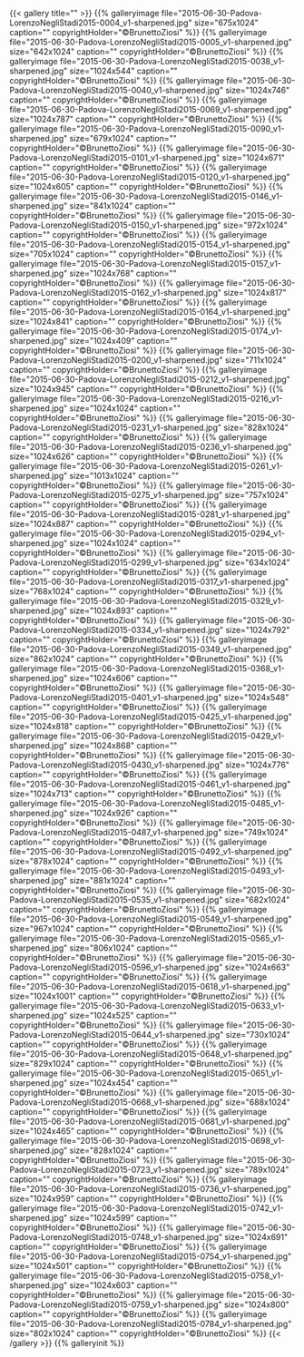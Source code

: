 {{< gallery title="" >}}
{{% galleryimage file="2015-06-30-Padova-LorenzoNegliStadi2015-0004_v1-sharpened.jpg" size="675x1024" caption="" copyrightHolder="©BrunettoZiosi" %}}
{{% galleryimage file="2015-06-30-Padova-LorenzoNegliStadi2015-0005_v1-sharpened.jpg" size="642x1024" caption="" copyrightHolder="©BrunettoZiosi" %}}
{{% galleryimage file="2015-06-30-Padova-LorenzoNegliStadi2015-0038_v1-sharpened.jpg" size="1024x544" caption="" copyrightHolder="©BrunettoZiosi" %}}
{{% galleryimage file="2015-06-30-Padova-LorenzoNegliStadi2015-0040_v1-sharpened.jpg" size="1024x746" caption="" copyrightHolder="©BrunettoZiosi" %}}
{{% galleryimage file="2015-06-30-Padova-LorenzoNegliStadi2015-0069_v1-sharpened.jpg" size="1024x787" caption="" copyrightHolder="©BrunettoZiosi" %}}
{{% galleryimage file="2015-06-30-Padova-LorenzoNegliStadi2015-0090_v1-sharpened.jpg" size="679x1024" caption="" copyrightHolder="©BrunettoZiosi" %}}
{{% galleryimage file="2015-06-30-Padova-LorenzoNegliStadi2015-0101_v1-sharpened.jpg" size="1024x671" caption="" copyrightHolder="©BrunettoZiosi" %}}
{{% galleryimage file="2015-06-30-Padova-LorenzoNegliStadi2015-0120_v1-sharpened.jpg" size="1024x605" caption="" copyrightHolder="©BrunettoZiosi" %}}
{{% galleryimage file="2015-06-30-Padova-LorenzoNegliStadi2015-0146_v1-sharpened.jpg" size="841x1024" caption="" copyrightHolder="©BrunettoZiosi" %}}
{{% galleryimage file="2015-06-30-Padova-LorenzoNegliStadi2015-0150_v1-sharpened.jpg" size="972x1024" caption="" copyrightHolder="©BrunettoZiosi" %}}
{{% galleryimage file="2015-06-30-Padova-LorenzoNegliStadi2015-0154_v1-sharpened.jpg" size="705x1024" caption="" copyrightHolder="©BrunettoZiosi" %}}
{{% galleryimage file="2015-06-30-Padova-LorenzoNegliStadi2015-0157_v1-sharpened.jpg" size="1024x768" caption="" copyrightHolder="©BrunettoZiosi" %}}
{{% galleryimage file="2015-06-30-Padova-LorenzoNegliStadi2015-0162_v1-sharpened.jpg" size="1024x817" caption="" copyrightHolder="©BrunettoZiosi" %}}
{{% galleryimage file="2015-06-30-Padova-LorenzoNegliStadi2015-0164_v1-sharpened.jpg" size="1024x841" caption="" copyrightHolder="©BrunettoZiosi" %}}
{{% galleryimage file="2015-06-30-Padova-LorenzoNegliStadi2015-0174_v1-sharpened.jpg" size="1024x409" caption="" copyrightHolder="©BrunettoZiosi" %}}
{{% galleryimage file="2015-06-30-Padova-LorenzoNegliStadi2015-0200_v1-sharpened.jpg" size="711x1024" caption="" copyrightHolder="©BrunettoZiosi" %}}
{{% galleryimage file="2015-06-30-Padova-LorenzoNegliStadi2015-0212_v1-sharpened.jpg" size="1024x945" caption="" copyrightHolder="©BrunettoZiosi" %}}
{{% galleryimage file="2015-06-30-Padova-LorenzoNegliStadi2015-0216_v1-sharpened.jpg" size="1024x1024" caption="" copyrightHolder="©BrunettoZiosi" %}}
{{% galleryimage file="2015-06-30-Padova-LorenzoNegliStadi2015-0231_v1-sharpened.jpg" size="828x1024" caption="" copyrightHolder="©BrunettoZiosi" %}}
{{% galleryimage file="2015-06-30-Padova-LorenzoNegliStadi2015-0236_v1-sharpened.jpg" size="1024x626" caption="" copyrightHolder="©BrunettoZiosi" %}}
{{% galleryimage file="2015-06-30-Padova-LorenzoNegliStadi2015-0261_v1-sharpened.jpg" size="1013x1024" caption="" copyrightHolder="©BrunettoZiosi" %}}
{{% galleryimage file="2015-06-30-Padova-LorenzoNegliStadi2015-0275_v1-sharpened.jpg" size="757x1024" caption="" copyrightHolder="©BrunettoZiosi" %}}
{{% galleryimage file="2015-06-30-Padova-LorenzoNegliStadi2015-0281_v1-sharpened.jpg" size="1024x887" caption="" copyrightHolder="©BrunettoZiosi" %}}
{{% galleryimage file="2015-06-30-Padova-LorenzoNegliStadi2015-0294_v1-sharpened.jpg" size="1024x1024" caption="" copyrightHolder="©BrunettoZiosi" %}}
{{% galleryimage file="2015-06-30-Padova-LorenzoNegliStadi2015-0299_v1-sharpened.jpg" size="634x1024" caption="" copyrightHolder="©BrunettoZiosi" %}}
{{% galleryimage file="2015-06-30-Padova-LorenzoNegliStadi2015-0317_v1-sharpened.jpg" size="768x1024" caption="" copyrightHolder="©BrunettoZiosi" %}}
{{% galleryimage file="2015-06-30-Padova-LorenzoNegliStadi2015-0329_v1-sharpened.jpg" size="1024x893" caption="" copyrightHolder="©BrunettoZiosi" %}}
{{% galleryimage file="2015-06-30-Padova-LorenzoNegliStadi2015-0334_v1-sharpened.jpg" size="1024x792" caption="" copyrightHolder="©BrunettoZiosi" %}}
{{% galleryimage file="2015-06-30-Padova-LorenzoNegliStadi2015-0349_v1-sharpened.jpg" size="862x1024" caption="" copyrightHolder="©BrunettoZiosi" %}}
{{% galleryimage file="2015-06-30-Padova-LorenzoNegliStadi2015-0368_v1-sharpened.jpg" size="1024x606" caption="" copyrightHolder="©BrunettoZiosi" %}}
{{% galleryimage file="2015-06-30-Padova-LorenzoNegliStadi2015-0401_v1-sharpened.jpg" size="1024x548" caption="" copyrightHolder="©BrunettoZiosi" %}}
{{% galleryimage file="2015-06-30-Padova-LorenzoNegliStadi2015-0425_v1-sharpened.jpg" size="1024x818" caption="" copyrightHolder="©BrunettoZiosi" %}}
{{% galleryimage file="2015-06-30-Padova-LorenzoNegliStadi2015-0429_v1-sharpened.jpg" size="1024x868" caption="" copyrightHolder="©BrunettoZiosi" %}}
{{% galleryimage file="2015-06-30-Padova-LorenzoNegliStadi2015-0430_v1-sharpened.jpg" size="1024x776" caption="" copyrightHolder="©BrunettoZiosi" %}}
{{% galleryimage file="2015-06-30-Padova-LorenzoNegliStadi2015-0461_v1-sharpened.jpg" size="1024x713" caption="" copyrightHolder="©BrunettoZiosi" %}}
{{% galleryimage file="2015-06-30-Padova-LorenzoNegliStadi2015-0485_v1-sharpened.jpg" size="1024x926" caption="" copyrightHolder="©BrunettoZiosi" %}}
{{% galleryimage file="2015-06-30-Padova-LorenzoNegliStadi2015-0487_v1-sharpened.jpg" size="749x1024" caption="" copyrightHolder="©BrunettoZiosi" %}}
{{% galleryimage file="2015-06-30-Padova-LorenzoNegliStadi2015-0492_v1-sharpened.jpg" size="878x1024" caption="" copyrightHolder="©BrunettoZiosi" %}}
{{% galleryimage file="2015-06-30-Padova-LorenzoNegliStadi2015-0493_v1-sharpened.jpg" size="881x1024" caption="" copyrightHolder="©BrunettoZiosi" %}}
{{% galleryimage file="2015-06-30-Padova-LorenzoNegliStadi2015-0535_v1-sharpened.jpg" size="682x1024" caption="" copyrightHolder="©BrunettoZiosi" %}}
{{% galleryimage file="2015-06-30-Padova-LorenzoNegliStadi2015-0549_v1-sharpened.jpg" size="967x1024" caption="" copyrightHolder="©BrunettoZiosi" %}}
{{% galleryimage file="2015-06-30-Padova-LorenzoNegliStadi2015-0565_v1-sharpened.jpg" size="806x1024" caption="" copyrightHolder="©BrunettoZiosi" %}}
{{% galleryimage file="2015-06-30-Padova-LorenzoNegliStadi2015-0596_v1-sharpened.jpg" size="1024x663" caption="" copyrightHolder="©BrunettoZiosi" %}}
{{% galleryimage file="2015-06-30-Padova-LorenzoNegliStadi2015-0618_v1-sharpened.jpg" size="1024x1001" caption="" copyrightHolder="©BrunettoZiosi" %}}
{{% galleryimage file="2015-06-30-Padova-LorenzoNegliStadi2015-0633_v1-sharpened.jpg" size="1024x525" caption="" copyrightHolder="©BrunettoZiosi" %}}
{{% galleryimage file="2015-06-30-Padova-LorenzoNegliStadi2015-0644_v1-sharpened.jpg" size="730x1024" caption="" copyrightHolder="©BrunettoZiosi" %}}
{{% galleryimage file="2015-06-30-Padova-LorenzoNegliStadi2015-0648_v1-sharpened.jpg" size="829x1024" caption="" copyrightHolder="©BrunettoZiosi" %}}
{{% galleryimage file="2015-06-30-Padova-LorenzoNegliStadi2015-0651_v1-sharpened.jpg" size="1024x454" caption="" copyrightHolder="©BrunettoZiosi" %}}
{{% galleryimage file="2015-06-30-Padova-LorenzoNegliStadi2015-0668_v1-sharpened.jpg" size="688x1024" caption="" copyrightHolder="©BrunettoZiosi" %}}
{{% galleryimage file="2015-06-30-Padova-LorenzoNegliStadi2015-0681_v1-sharpened.jpg" size="1024x465" caption="" copyrightHolder="©BrunettoZiosi" %}}
{{% galleryimage file="2015-06-30-Padova-LorenzoNegliStadi2015-0698_v1-sharpened.jpg" size="828x1024" caption="" copyrightHolder="©BrunettoZiosi" %}}
{{% galleryimage file="2015-06-30-Padova-LorenzoNegliStadi2015-0723_v1-sharpened.jpg" size="789x1024" caption="" copyrightHolder="©BrunettoZiosi" %}}
{{% galleryimage file="2015-06-30-Padova-LorenzoNegliStadi2015-0736_v1-sharpened.jpg" size="1024x959" caption="" copyrightHolder="©BrunettoZiosi" %}}
{{% galleryimage file="2015-06-30-Padova-LorenzoNegliStadi2015-0742_v1-sharpened.jpg" size="1024x599" caption="" copyrightHolder="©BrunettoZiosi" %}}
{{% galleryimage file="2015-06-30-Padova-LorenzoNegliStadi2015-0748_v1-sharpened.jpg" size="1024x691" caption="" copyrightHolder="©BrunettoZiosi" %}}
{{% galleryimage file="2015-06-30-Padova-LorenzoNegliStadi2015-0754_v1-sharpened.jpg" size="1024x501" caption="" copyrightHolder="©BrunettoZiosi" %}}
{{% galleryimage file="2015-06-30-Padova-LorenzoNegliStadi2015-0758_v1-sharpened.jpg" size="1024x603" caption="" copyrightHolder="©BrunettoZiosi" %}}
{{% galleryimage file="2015-06-30-Padova-LorenzoNegliStadi2015-0759_v1-sharpened.jpg" size="1024x800" caption="" copyrightHolder="©BrunettoZiosi" %}}
{{% galleryimage file="2015-06-30-Padova-LorenzoNegliStadi2015-0784_v1-sharpened.jpg" size="802x1024" caption="" copyrightHolder="©BrunettoZiosi" %}}
{{< /gallery >}}
{{% galleryinit %}}
